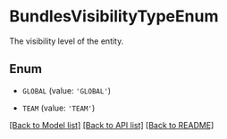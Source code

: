 # BundlesVisibilityTypeEnum

The visibility level of the entity.

## Enum

* `GLOBAL` (value: `'GLOBAL'`)

* `TEAM` (value: `'TEAM'`)

[[Back to Model list]](../README.md#documentation-for-models) [[Back to API list]](../README.md#documentation-for-api-endpoints) [[Back to README]](../README.md)


